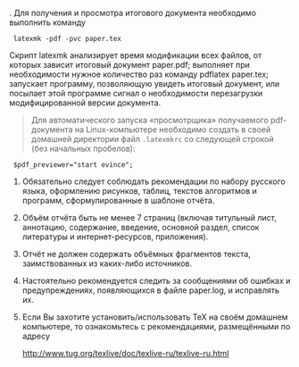 . Для получения и просмотра итогового документа необходимо выполнить команду

     latexmk -pdf -pvc paper.tex

   Скрипт latexmk анализирует время модификации всех файлов, от которых
   зависит итоговый документ paper.pdf; выполняет при необходимости
   нужное количество раз команду pdflatex paper.tex; запускает программу,
   позволяющую увидеть итоговый документ, или посылает этой программе
   сигнал о необходимости перезагрузки модифицированной версии документа. 

   > Для автоматического запуска «просмотрщика» получаемого pdf-документа
   > на Linux-компьютере необходимо создать в своей домашней директории
   > файл `.latexmkrc` со следующей строкой (без начальных пробелов):

     $pdf_previewer="start evince";

1. Обязательно следует соблюдать рекомендации по набору русского языка, 
   оформлению рисунков, таблиц, текстов алгоритмов и программ, сформулированные
   в шаблоне отчёта.

1. Объём отчёта быть не менее 7 страниц (включая титульный лист, аннотацию,
   содержание, введение, основной раздел, список литературы и
   интернет-ресурсов, приложения).

1. Отчёт не должен содержать объёмных фрагментов текста, заимствованных из
   каких-либо источников. 

1. Настоятельно рекомендуется следить за сообщениями об ошибках и 
   предупреждениях, появляющихся в файле paper.log, и исправлять их.

1. Если Вы захотите установить/использовать TeX на своём домашнем компьютере,
   то ознакомьтесь с рекомендациями, размещёнными по адресу

     http://www.tug.org/texlive/doc/texlive-ru/texlive-ru.html
 
